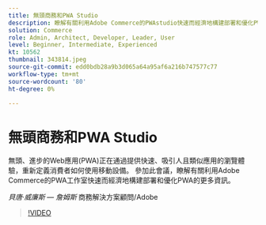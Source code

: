```yaml
---
title: 無頭商務和PWA Studio
description: 瞭解有關利用Adobe Commerce的PWAstudio快速而經濟地構建部署和優化PWA的更多資訊
solution: Commerce
role: Admin, Architect, Developer, Leader, User
level: Beginner, Intermediate, Experienced
kt: 10562
thumbnail: 343814.jpeg
source-git-commit: edd0bdb28a9b3d065a64a95af6a216b747577c77
workflow-type: tm+mt
source-wordcount: '80'
ht-degree: 0%

---
```


# 無頭商務和PWA Studio

無頭、進步的Web應用(PWA)正在通過提供快速、吸引人且類似應用的瀏覽體驗，重新定義消費者如何使用移動設備。 參加此會議，瞭解有關利用Adobe Commerce的PWA工作室快速而經濟地構建部署和優化PWA的更多資訊。

*貝唐·威廉斯 — 詹姆斯* 商務解決方案顧問/Adobe

>[!VIDEO](https://video.tv.adobe.com/v/343814/?quality=12&learn=on)
